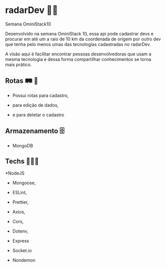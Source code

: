 # radarDev 🎩🚀

Semana OminiStack10

Desenvolvido na semana OminiStack 10, essa api pode cadastrar devs e procurar em até um a raio de 10 km
da coordenada de origem por outro dev que tenha pelo menos umas das tecnologias cadastradas no radarDev.

A visão aqui é facilitar encontrar pessoas desenvolvedoras que usam a mesma tecnologia e dessa forma compartilhar 
conhecimentos se torna mais prático.

## Rotas 🛤️ 🚉

* Possui rotas para cadastro,

* para edição de dados,

* e para deletar o cadastro


## Armazenamento 🗄️

* MongoDB


## Techs 🚙🔌🤝

*NodeJS

* Mongoose,

* ESLint,

* Prettier,

* Axios,

* Cors,

* Dotenv,

* Express

* Socket.io

* Nondemon


